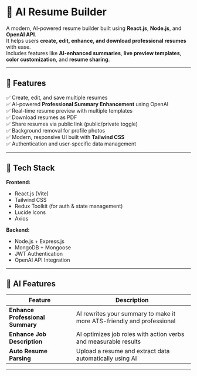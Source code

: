 # 🧠 AI Resume Builder

A modern, AI-powered resume builder built using **React.js**, **Node.js**, and **OpenAI API**.  
It helps users **create, edit, enhance, and download professional resumes** with ease.  
Includes features like **AI-enhanced summaries**, **live preview templates**, **color customization**, and **resume sharing**.

---

## 🚀 Features

✅ Create, edit, and save multiple resumes  
✅ AI-powered **Professional Summary Enhancement** using OpenAI  
✅ Real-time resume preview with multiple templates  
✅ Download resumes as PDF  
✅ Share resumes via public link (public/private toggle)  
✅ Background removal for profile photos  
✅ Modern, responsive UI built with **Tailwind CSS**  
✅ Authentication and user-specific data management

---

## 🧩 Tech Stack

**Frontend:**  
- React.js (Vite)
- Tailwind CSS  
- Redux Toolkit (for auth & state management)  
- Lucide Icons  
- Axios  

**Backend:**  
- Node.js + Express.js  
- MongoDB + Mongoose  
- JWT Authentication  
- OpenAI API Integration  

---

## 🧠 AI Features

| Feature | Description |
|----------|--------------|
| **Enhance Professional Summary** | AI rewrites your summary to make it more ATS-friendly and professional |
| **Enhance Job Description** | AI optimizes job roles with action verbs and measurable results |
| **Auto Resume Parsing** | Upload a resume and extract data automatically using AI |

---
